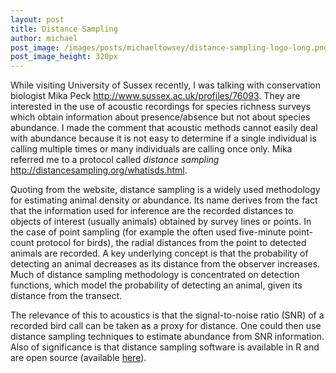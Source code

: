 ```yaml
---
layout: post
title: Distance Sampling
author: michael
post_image: /images/posts/michaeltowsey/distance-sampling-logo-long.png
post_image_height: 320px
---
```



While visiting University of Sussex recently, 
I was talking with conservation biologist Mika Peck <http://www.sussex.ac.uk/profiles/76093>. 
They are interested in the use of acoustic recordings for species richness surveys which obtain information 
about presence/absence but not about species abundance. I made the comment that acoustic methods cannot 
easily deal with abundance because it is not easy to determine if a single individual is calling multiple 
times or many individuals are calling once only. 
Mika referred me to a protocol called _distance sampling_ <http://distancesampling.org/whatisds.html>.  

Quoting from the website, distance sampling is a widely used methodology for estimating animal density or abundance. 
Its name derives from the fact that the information used for inference are the recorded distances to objects of 
interest (usually animals) obtained by survey lines or points. 
In the case of point sampling (for example the often used five-minute point-count protocol for birds), 
the radial distances from the point to detected animals are recorded. A key underlying concept is that 
the probability of detecting an animal decreases as its distance from the observer increases. 
Much of distance sampling methodology is concentrated on detection functions, 
which model the probability of detecting an animal, given its distance from the transect.

The relevance of this to acoustics is that the signal-to-noise ratio (SNR) 
of a recorded bird call can be taken as a proxy for distance. One could then use distance sampling 
techniques to estimate abundance from SNR information. Also of significance is that distance sampling 
software is available in R and are open source (available [here](https://github.com/DistanceDevelopment)).
